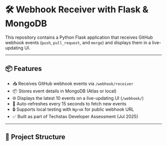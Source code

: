 # 🛠️ Webhook Receiver with Flask & MongoDB

This repository contains a Python Flask application that receives GitHub webhook events (`push`, `pull_request`, and `merge`) and displays them in a live-updating UI.

---

## 📦 Features

- 📥 Receives GitHub webhook events via `/webhook/receiver`
- 📦 Stores event details in MongoDB (Atlas or local)
- 🌐 Displays the latest 10 events on a live-updating UI (`/webhook/`)
- 🔁 Auto-refreshes every 15 seconds to fetch new events
- 🔒 Supports local testing with `Ngrok` for public webhook URL
- ✅ Built as part of Techstax Developer Assessment (Jul 2025)

---

## 📁 Project Structure

